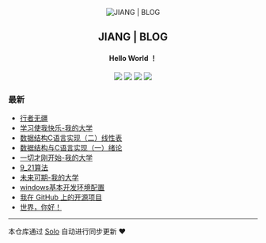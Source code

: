 <p align="center"><img alt="JIANG | BLOG" src="https://static.b3log.org/images/brand/solo-32.png"></p><h2 align="center">
JIANG | BLOG
</h2>

<h4 align="center">Hello World ！</h4>
<p align="center"><a title="JIANG | BLOG" target="_blank" href="https://github.com/940140976/solo-blog"><img src="https://img.shields.io/github/last-commit/940140976/solo-blog.svg?style=flat-square&color=FF9900"></a>
<a title="GitHub repo size in bytes" target="_blank" href="https://github.com/940140976/solo-blog"><img src="https://img.shields.io/github/repo-size/940140976/solo-blog.svg?style=flat-square"></a>
<a title="Solo Version" target="_blank" href="https://github.com/b3log/solo/releases"><img src="https://img.shields.io/badge/solo-3.6.5-f1e05a.svg?style=flat-square&color=blueviolet"></a>
<a title="Hits" target="_blank" href="https://github.com/b3log/hits"><img src="https://hits.b3log.org/940140976/solo-blog.svg"></a></p>

### 最新

* [行者无疆](http://www.jiangjingyao.top/articles/2019/10/07/1570454422122.html)
* [学习使我快乐-我的大学](http://www.jiangjingyao.top/articles/2019/10/07/1570435394143.html)
* [数据结构C语言实现（二）线性表](http://www.jiangjingyao.top/articles/2019/10/07/1570412140078.html)
* [数据结构与C语言实现（一）绪论](http://www.jiangjingyao.top/articles/2019/10/05/1570247473425.html)
* [一切才刚开始-我的大学](http://www.jiangjingyao.top/articles/2019/09/30/1569854479854.html)
* [9_21算法](http://www.jiangjingyao.top/articles/2019/09/28/1569661418340.html)
* [未来可期-我的大学](http://www.jiangjingyao.top/articles/2019/09/27/1569592237790.html)
* [windows基本开发环境配置](http://www.jiangjingyao.top/articles/2019/09/27/1569572760512.html)
* [我在 GitHub 上的开源项目](http://www.jiangjingyao.top/my-github-repos)
* [世界，你好！](http://www.jiangjingyao.top/hello-solo)



---

本仓库通过 [Solo](https://github.com/b3log/solo) 自动进行同步更新 ❤️ 